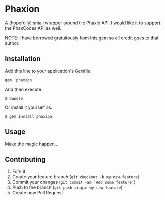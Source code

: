 # Phaxion

A (hopefully) small wrapper around the Phaxio API.
I would like it to support the PhaxCodes API as well.

NOTE: I have borrowed gratuitously from [this gem](https://github.com/gristmill/phaxio) so all credit goes to that author.

## Installation

Add this line to your application's Gemfile:

    gem 'phaxion'

And then execute:

    $ bundle

Or install it yourself as:

    $ gem install phaxion

## Usage

  Make the magic happen...

## Contributing

1. Fork it
2. Create your feature branch (`git checkout -b my-new-feature`)
3. Commit your changes (`git commit -am 'Add some feature'`)
4. Push to the branch (`git push origin my-new-feature`)
5. Create new Pull Request
